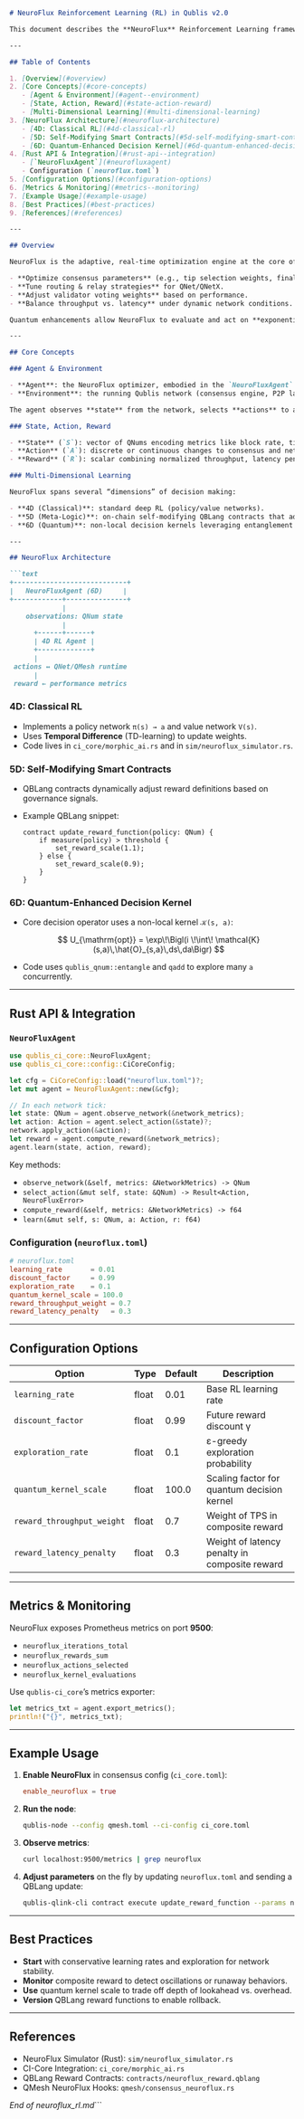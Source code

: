 ````markdown
# NeuroFlux Reinforcement Learning (RL) in Qublis v2.0

This document describes the **NeuroFlux** Reinforcement Learning framework used in **Qublis v2.0** (2-74136) to optimize consensus, routing, validator behavior, and other network parameters in real time using quantum-enhanced, multi-dimensional decision making.

---

## Table of Contents

1. [Overview](#overview)  
2. [Core Concepts](#core-concepts)  
   - [Agent & Environment](#agent--environment)  
   - [State, Action, Reward](#state-action-reward)  
   - [Multi-Dimensional Learning](#multi-dimensional-learning)  
3. [NeuroFlux Architecture](#neuroflux-architecture)  
   - [4D: Classical RL](#4d-classical-rl)  
   - [5D: Self-Modifying Smart Contracts](#5d-self-modifying-smart-contracts)  
   - [6D: Quantum-Enhanced Decision Kernel](#6d-quantum-enhanced-decision-kernel)  
4. [Rust API & Integration](#rust-api--integration)  
   - [`NeuroFluxAgent`](#neurofluxagent)  
   - Configuration (`neuroflux.toml`)  
5. [Configuration Options](#configuration-options)  
6. [Metrics & Monitoring](#metrics--monitoring)  
7. [Example Usage](#example-usage)  
8. [Best Practices](#best-practices)  
9. [References](#references)  

---

## Overview

NeuroFlux is the adaptive, real-time optimization engine at the core of Qublis. It functions as an RL agent interacting with the blockchain network environment to:

- **Optimize consensus parameters** (e.g., tip selection weights, finality thresholds).  
- **Tune routing & relay strategies** for QNet/QNetX.  
- **Adjust validator voting weights** based on performance.  
- **Balance throughput vs. latency** under dynamic network conditions.  

Quantum enhancements allow NeuroFlux to evaluate and act on **exponentially large** state/action spaces efficiently, achieving near-optimal policies even in highly complex, multi-dimensional environments.

---

## Core Concepts

### Agent & Environment

- **Agent**: the NeuroFlux optimizer, embodied in the `NeuroFluxAgent` struct.  
- **Environment**: the running Qublis network (consensus engine, P2P layer, validators).  

The agent observes **state** from the network, selects **actions** to adjust parameters, and receives **rewards** based on performance metrics (TPS, finality time, error rates).

### State, Action, Reward

- **State** (`S`): vector of QNums encoding metrics like block rate, tip counts, average latency, validator uptimes.  
- **Action** (`A`): discrete or continuous changes to consensus and network parameters (e.g., adjust block weight by Δ, reroute threshold).  
- **Reward** (`R`): scalar combining normalized throughput, latency penalty, and stability bonus.

### Multi-Dimensional Learning

NeuroFlux spans several “dimensions” of decision making:

- **4D (Classical)**: standard deep RL (policy/value networks).  
- **5D (Meta-Logic)**: on-chain self-modifying QBLang contracts that adapt reward functions.  
- **6D (Quantum)**: non-local decision kernels leveraging entanglement to evaluate many possible actions in parallel.

---

## NeuroFlux Architecture

```text
+----------------------------+
|   NeuroFluxAgent (6D)     |
+------------+---------------+
             |
    observations: QNum state
             |
      +------+------+
      | 4D RL Agent |
      +-------------+
      |
 actions ↔ QNet/QMesh runtime
      |
 reward ← performance metrics
````

### 4D: Classical RL

* Implements a policy network `π(s) → a` and value network `V(s)`.
* Uses **Temporal Difference** (TD-learning) to update weights.
* Code lives in `ci_core/morphic_ai.rs` and in `sim/neuroflux_simulator.rs`.

### 5D: Self-Modifying Smart Contracts

* QBLang contracts dynamically adjust reward definitions based on governance signals.
* Example QBLang snippet:

  ```qblang
  contract update_reward_function(policy: QNum) {
      if measure(policy) > threshold {
          set_reward_scale(1.1);
      } else {
          set_reward_scale(0.9);
      }
  }
  ```

### 6D: Quantum-Enhanced Decision Kernel

* Core decision operator uses a non-local kernel `𝒦(s, a)`:

  $$
  U_{\mathrm{opt}} = \exp\!\Bigl(i \!\int\! \mathcal{K}(s,a)\,\hat{O}_{s,a}\,ds\,da\Bigr)
  $$

* Code uses `qublis_qnum::entangle` and `qadd` to explore many `a` concurrently.

---

## Rust API & Integration

### `NeuroFluxAgent`

```rust
use qublis_ci_core::NeuroFluxAgent;
use qublis_ci_core::config::CiCoreConfig;

let cfg = CiCoreConfig::load("neuroflux.toml")?;
let mut agent = NeuroFluxAgent::new(&cfg);

// In each network tick:
let state: QNum = agent.observe_network(&network_metrics);
let action: Action = agent.select_action(&state)?;
network.apply_action(&action);
let reward = agent.compute_reward(&network_metrics);
agent.learn(state, action, reward);
```

Key methods:

* `observe_network(&self, metrics: &NetworkMetrics) -> QNum`
* `select_action(&mut self, state: &QNum) -> Result<Action, NeuroFluxError>`
* `compute_reward(&self, metrics: &NetworkMetrics) -> f64`
* `learn(&mut self, s: QNum, a: Action, r: f64)`

### Configuration (`neuroflux.toml`)

```toml
# neuroflux.toml
learning_rate       = 0.01
discount_factor     = 0.99
exploration_rate    = 0.1
quantum_kernel_scale = 100.0
reward_throughput_weight = 0.7
reward_latency_penalty   = 0.3
```

---

## Configuration Options

| Option                     | Type  | Default | Description                                   |
| -------------------------- | ----- | ------- | --------------------------------------------- |
| `learning_rate`            | float | 0.01    | Base RL learning rate                         |
| `discount_factor`          | float | 0.99    | Future reward discount γ                      |
| `exploration_rate`         | float | 0.1     | ε-greedy exploration probability              |
| `quantum_kernel_scale`     | float | 100.0   | Scaling factor for quantum decision kernel    |
| `reward_throughput_weight` | float | 0.7     | Weight of TPS in composite reward             |
| `reward_latency_penalty`   | float | 0.3     | Weight of latency penalty in composite reward |

---

## Metrics & Monitoring

NeuroFlux exposes Prometheus metrics on port **9500**:

* `neuroflux_iterations_total`
* `neuroflux_rewards_sum`
* `neuroflux_actions_selected`
* `neuroflux_kernel_evaluations`

Use `qublis-ci_core`’s metrics exporter:

```rust
let metrics_txt = agent.export_metrics();
println!("{}", metrics_txt);
```

---

## Example Usage

1. **Enable NeuroFlux** in consensus config (`ci_core.toml`):

   ```toml
   enable_neuroflux = true
   ```

2. **Run the node**:

   ```bash
   qublis-node --config qmesh.toml --ci-config ci_core.toml
   ```

3. **Observe metrics**:

   ```bash
   curl localhost:9500/metrics | grep neuroflux
   ```

4. **Adjust parameters** on the fly by updating `neuroflux.toml` and sending a QBLang update:

   ```bash
   qublis-qlink-cli contract execute update_reward_function --params new_policy.qblang
   ```

---

## Best Practices

* **Start** with conservative learning rates and exploration for network stability.
* **Monitor** composite reward to detect oscillations or runaway behaviors.
* **Use** quantum kernel scale to trade off depth of lookahead vs. overhead.
* **Version** QBLang reward functions to enable rollback.

---

## References

* NeuroFlux Simulator (Rust): `sim/neuroflux_simulator.rs`
* CI-Core Integration: `ci_core/morphic_ai.rs`
* QBLang Reward Contracts: `contracts/neuroflux_reward.qblang`
* QMesh NeuroFlux Hooks: `qmesh/consensus_neuroflux.rs`

*End of neuroflux\_rl.md*\`\`\`
